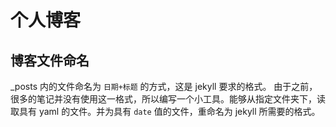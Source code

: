 # 个人博客

## 博客文件命名

_posts 内的文件命名为 `日期+标题` 的方式，这是 jekyll 要求的格式。
由于之前，很多的笔记并没有使用这一格式，所以编写一个小工具。能够从指定文件夹下，读取具有 yaml 的文件。并为具有 `date` 值的文件，重命名为 jekyll 所需要的格式。

## 